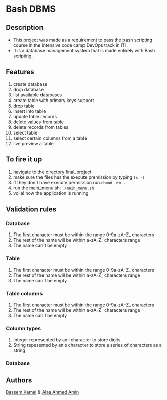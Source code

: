 # Bash DBMS

## Description

- This project was made as a requirement to pass the bash scripting course in the intensive code camp
  DevOps track in ITI.
- It is a database management system that is made entirely with Bash scripting.

## Features

1. create database
2. drop database
3. list available databases
4. create table with primary keys support
5. drop table
6. insert into table
7. update table records
8. delete values from table
9. delete records from tables
10. select table
11. select certain columns from a table
12. live preview a table

## To fire it up

1. navigate to the directory final_project
2. make sure the files has the execute premission by typing `ls -l`
3. if they don't have execute permission run `chmod u+x .`
4. run the main_menu.sh: `./main_menu.sh`
5. voila! now the application is running

## Validation rules

### Database

1. The first character must be within the range 0-9a-zA-Z\_ characters
2. The rest of the name will be within a-zA-Z\_ characters range
3. The name can't be empty

### Table

1. The first character must be within the range 0-9a-zA-Z\_ characters
2. The rest of the name will be within a-zA-Z\_ characters range
3. The name can't be empty

### Table columns

1. The first character must be within the range 0-9a-zA-Z\_ characters
2. The rest of the name will be within a-zA-Z\_ characters range
3. The name can't be empty

### Column types

1. Integer represented by an i character to store digits
2. String repesented by an s character to store a series of characters as a string

### Database

## Authors

[Bassem Kamel](https://www.linkedin.com/in/bassem-kamel-22900) &
[Alaa Ahmed Amin](https://www.linkedin.com/in/alaaamin-swe/)

